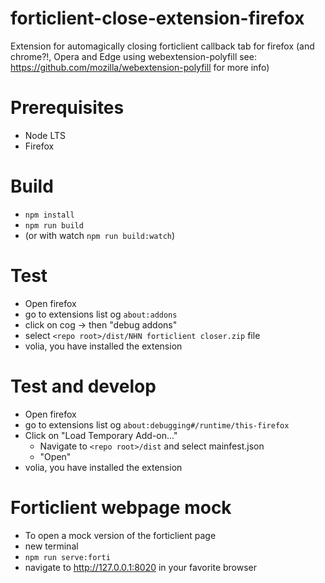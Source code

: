 # forticlient-close-extension-firefox
Extension for automagically closing forticlient callback tab for firefox (and chrome?!, Opera and Edge using webextension-polyfill see: https://github.com/mozilla/webextension-polyfill for more info)

# Prerequisites
- Node LTS
- Firefox

# Build
- ```npm install```
- ```npm run build```
- (or with watch ```npm run build:watch```)

# Test
- Open firefox
- go to extensions list og ```about:addons```
- click on cog -> then "debug addons"
- select ```<repo root>/dist/NHN forticlient closer.zip``` file
- volia, you have installed the extension

# Test and develop
- Open firefox
- go to extensions list og ```about:debugging#/runtime/this-firefox```
- Click on "Load Temporary Add-on..."
    - Navigate to ```<repo root>/dist``` and select mainfest.json
    - "Open"
- volia, you have installed the extension

# Forticlient webpage mock
- To open a mock version of the forticlient page
- new terminal
- ```npm run serve:forti```
- navigate to http://127.0.0.1:8020 in your favorite browser

